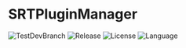 # SRTPluginManager
![TestDevBranch](https://img.shields.io/github/workflow/status/SpeedrunTooling/SRTPluginManager/TestDevBranch?label=Latest%20build&style=for-the-badge)
![Release](https://img.shields.io/github/v/release/SpeedrunTooling/SRTPluginManager?label=current%20release&style=for-the-badge)
![License](https://img.shields.io/github/license/SpeedrunTooling/SRTPluginManager?style=for-the-badge)
![Language](https://img.shields.io/github/languages/top/SpeedrunTooling/SRTPluginManager?style=for-the-badge)



